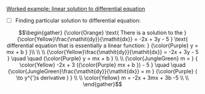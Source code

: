 [Worked example: linear solution to differential equation](https://www.khanacademy.org/math/differential-equations/first-order-differential-equations/differential-equations-intro/v/finding-particular-linear-solution-to-differential-equation)


- [ ] Finding particular solution to differential equation:

```math
\begin{gather}
{\color{Orange} \text{ There is a solution to the } {\color{Yellow}\frac{\mathit{dy}}{\mathit{dx}} = -2x + 3y - 5 } \text{ differential equation that is essentially a linear function: } {\color{Purple} y = mx + b } }\\
\\
\\
{\color{Yellow}\frac{\mathit{dy}}{\mathit{dx}} = -2x + 3y - 5 } \quad \quad {\color{Purple} y = mx + b } \\
\\
{\color{JungleGreen} m = } { \color{Yellow} -2x + 3 ({\color{Purple} mx + b }) - 5 } \quad \quad  {\color{JungleGreen}\frac{\mathit{dy}}{\mathit{dx}} = m } {\color{Purple} ( \to y^{'}s derivative ) }  \\
\\
\color{Yellow} m = -2x + 3mx + 3b -5 \\
\\

\end{gather}
```

